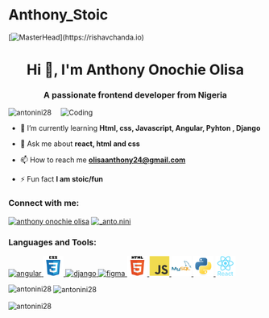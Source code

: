 # Anthony_Stoic

[![MasterHead](https://1.bp.blogspot.com/-7A4WynwLsM...)](https://rishavchanda.io)
<h1 align="center">Hi 👋, I'm Anthony Onochie Olisa</h1>
<h3 align="center">A passionate frontend developer from Nigeria</h3>
<img align="right" alt="Coding" width="400" src="https://dribbble.com/shots/3079099-Coding-coding-coding/attachments/9639929?mode=media"

<p align="left"> <img src="https://komarev.com/ghpvc/?username=antonini28&label=Profile%20views&color=0e75b6&style=flat" alt="antonini28" /> </p>

- 🌱 I’m currently learning **Html, css, Javascript, Angular, Pyhton , Django**

- 💬 Ask me about **react, html and css**

- 📫 How to reach me **olisaanthony24@gmail.com**

- ⚡ Fun fact **I am stoic/fun**

<h3 align="left">Connect with me:</h3>
<p align="left">
<a href="https://linkedin.com/in/anthony onochie olisa" target="blank"><img align="center" src="https://raw.githubusercontent.com/rahuldkjain/github-profile-readme-generator/master/src/images/icons/Social/linked-in-alt.svg" alt="anthony onochie olisa" height="30" width="40" /></a>
<a href="https://instagram.com/_anto.nini" target="blank"><img align="center" src="https://raw.githubusercontent.com/rahuldkjain/github-profile-readme-generator/master/src/images/icons/Social/instagram.svg" alt="_anto.nini" height="30" width="40" /></a>
</p>

<h3 align="left">Languages and Tools:</h3>
<p align="left"> <a href="https://angular.io" target="_blank" rel="noreferrer"> <img src="https://angular.io/assets/images/logos/angular/angular.svg" alt="angular" width="40" height="40"/> </a> <a href="https://www.w3schools.com/css/" target="_blank" rel="noreferrer"> <img src="https://raw.githubusercontent.com/devicons/devicon/master/icons/css3/css3-original-wordmark.svg" alt="css3" width="40" height="40"/> </a> <a href="https://www.djangoproject.com/" target="_blank" rel="noreferrer"> <img src="https://cdn.worldvectorlogo.com/logos/django.svg" alt="django" width="40" height="40"/> </a> <a href="https://www.figma.com/" target="_blank" rel="noreferrer"> <img src="https://www.vectorlogo.zone/logos/figma/figma-icon.svg" alt="figma" width="40" height="40"/> </a> <a href="https://www.w3.org/html/" target="_blank" rel="noreferrer"> <img src="https://raw.githubusercontent.com/devicons/devicon/master/icons/html5/html5-original-wordmark.svg" alt="html5" width="40" height="40"/> </a> <a href="https://developer.mozilla.org/en-US/docs/Web/JavaScript" target="_blank" rel="noreferrer"> <img src="https://raw.githubusercontent.com/devicons/devicon/master/icons/javascript/javascript-original.svg" alt="javascript" width="40" height="40"/> </a> <a href="https://www.mysql.com/" target="_blank" rel="noreferrer"> <img src="https://raw.githubusercontent.com/devicons/devicon/master/icons/mysql/mysql-original-wordmark.svg" alt="mysql" width="40" height="40"/> </a> <a href="https://www.python.org" target="_blank" rel="noreferrer"> <img src="https://raw.githubusercontent.com/devicons/devicon/master/icons/python/python-original.svg" alt="python" width="40" height="40"/> </a> <a href="https://reactjs.org/" target="_blank" rel="noreferrer"> <img src="https://raw.githubusercontent.com/devicons/devicon/master/icons/react/react-original-wordmark.svg" alt="react" width="40" height="40"/> </a> </p>

<p><img align="left" src="https://github-readme-stats.vercel.app/api/top-langs?username=antonini28&show_icons=true&locale=en&layout=compact" alt="antonini28" /></p>

<p>&nbsp;<img align="center" src="https://github-readme-stats.vercel.app/api?username=antonini28&show_icons=true&locale=en" alt="antonini28" /></p>

<p><img align="center" src="https://github-readme-streak-stats.herokuapp.com/?user=antonini28&" alt="antonini28" /></p>

